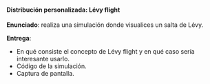 #### Distribución personalizada: Lévy flight

**Enunciado**: realiza una simulación donde visualices un salta de Lévy.

**Entrega**: 

- En qué consiste el concepto de Lévy flight y en qué caso sería interesante usarlo. 
- Código de la simulación.
- Captura de pantalla.

